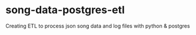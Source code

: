 # song-data-postgres-etl
 Creating ETL to process json song data and log files with python & postgres
